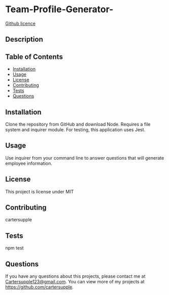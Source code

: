 # Team-Profile-Generator-

[Github licence](http://img.shields.io/badge/license-MIT-blue.svg)

## Description 

## Table of Contents
* [Installation](#installation)
* [Usage](#usage)
* [License](#license)
* [Contributing](#contributing)
* [Tests](#tests)
* [Questions](#questions)

## Installation 
Clone the repository from GitHub and download Node. Requires a file system and inquirer module. For testing, this application uses Jest. 

## Usage 
Use inquirer from your command line to answer questions that will generate employee information. 

## License 
This project is license under MIT

## Contributing 
cartersupple

## Tests
npm test

## Questions
If you have any questions about this projects, please contact me at Cartersupple123@gmail.com. You can view more of my projects at https://github.com/cartersupple.